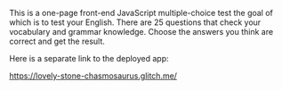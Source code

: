 This is a one-page front-end JavaScript multiple-choice test the goal of which is to test your English. There are 25 questions that check your vocabulary and grammar knowledge. Choose the answers you think are correct and get the result.

Here is a separate link to the deployed app:

https://lovely-stone-chasmosaurus.glitch.me/
